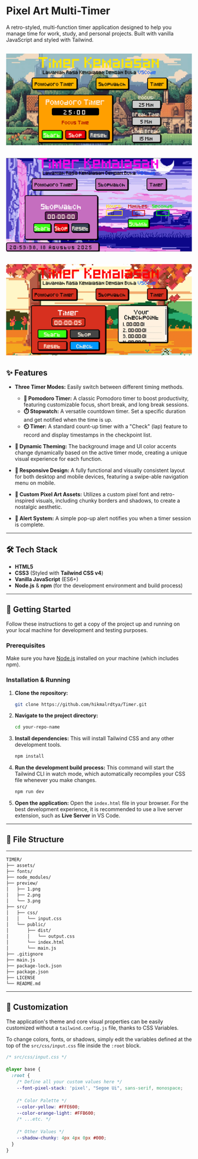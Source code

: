 # Pixel Art Multi-Timer

A retro-styled, multi-function timer application designed to help you manage time for work, study, and personal projects. Built with vanilla JavaScript and styled with Tailwind.

![App Screenshot](preview/1.png) 
---
![App Screenshot](preview/2.png)
---
![App Screenshot](preview/3.png) 
---

## ✨ Features

- **Three Timer Modes:** Easily switch between different timing methods.
  - **🍅 Pomodoro Timer:** A classic Pomodoro timer to boost productivity, featuring customizable focus, short break, and long break sessions.
  - **⏱️ Stopwatch:** A versatile countdown timer. Set a specific duration and get notified when the time is up.
  - **⏲️ Timer:** A standard count-up timer with a "Check" (lap) feature to record and display timestamps in the checkpoint list.

- **🎨 Dynamic Theming:** The background image and UI color accents change dynamically based on the active timer mode, creating a unique visual experience for each function.

- **📱 Responsive Design:** A fully functional and visually consistent layout for both desktop and mobile devices, featuring a swipe-able navigation menu on mobile.

- **👾 Custom Pixel Art Assets:** Utilizes a custom pixel font and retro-inspired visuals, including chunky borders and shadows, to create a nostalgic aesthetic.

- **🔔 Alert System:** A simple pop-up alert notifies you when a timer session is complete.

---

## 🛠️ Tech Stack

- **HTML5**
- **CSS3** (Styled with **Tailwind CSS v4**)
- **Vanilla JavaScript** (ES6+)
- **Node.js** & **npm** (for the development environment and build process)

---

## 🚀 Getting Started

Follow these instructions to get a copy of the project up and running on your local machine for development and testing purposes.

### Prerequisites

Make sure you have [Node.js](https://nodejs.org/) installed on your machine (which includes npm).

### Installation & Running

1.  **Clone the repository:**
    ```bash
    git clone https://github.com/hikmalrdtya/Timer.git
    ```

2.  **Navigate to the project directory:**
    ```bash
    cd your-repo-name
    ```

3.  **Install dependencies:**
    This will install Tailwind CSS and any other development tools.
    ```bash
    npm install
    ```

4.  **Run the development build process:**
    This command will start the Tailwind CLI in watch mode, which automatically recompiles your CSS file whenever you make changes.
    ```bash
    npm run dev
    ```

5.  **Open the application:**
    Open the `index.html` file in your browser. For the best development experience, it is recommended to use a live server extension, such as **Live Server** in VS Code.

---

## 📂 File Structure
---
```text
TIMER/
├── assets/               
├── fonts/               
├── node_modules/        
├── preview/             
│   ├── 1.png
│   ├── 2.png
│   └── 3.png
├── src/               
│   ├── css/
│   │   └── input.css   
│   └── public/
│       ├── dist/
│       │   └── output.css  
│       └── index.html      
│       └── main.js
├── .gitignore           
├── main.js               
├── package-lock.json    
├── package.json
├── LICENSE  
└── README.md
```
---
## 🎨 Customization

The application's theme and core visual properties can be easily customized without a `tailwind.config.js` file, thanks to CSS Variables.

To change colors, fonts, or shadows, simply edit the variables defined at the top of the `src/css/input.css` file inside the `:root` block.

```css
/* src/css/input.css */

@layer base {
  :root {
    /* Define all your custom values here */
    --font-pixel-stack: 'pixel', "Segoe Ui", sans-serif, monospace;
    
    /* Color Palette */
    --color-yellow: #FFE600;
    --color-orange-light: #FFB600;
    /* ...etc. */

    /* Other Values */
    --shadow-chunky: 4px 4px 0px #000;
  }
}
